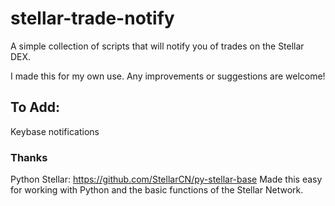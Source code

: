 # stellar-trade-notify
A simple collection of scripts that will notify you of trades on the Stellar DEX.

I made this for my own use. Any improvements or suggestions are welcome!

## To Add:
Keybase notifications

### Thanks
Python Stellar: https://github.com/StellarCN/py-stellar-base
Made this easy for working with Python and the basic functions of the Stellar Network.


